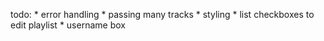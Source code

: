 todo:
    * error handling
    * passing many tracks
    * styling
    * list checkboxes to edit playlist
    * username box